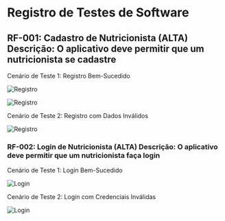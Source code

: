 # Registro de Testes de Software

## RF-001: Cadastro de Nutricionista (ALTA) Descrição: O aplicativo deve permitir que um nutricionista se cadastre

Cenário de Teste 1: Registro Bem-Sucedido

![Registro](img/Registro1.png)

![Registro](img/Registro3.png)

Cenário de Teste 2: Registro com Dados Inválidos

![Registro](img/Registro2.png)

### RF-002: Login de Nutricionista (ALTA) Descrição: O aplicativo deve permitir que um nutricionista faça login

Cenário de Teste 1: Login Bem-Sucedido

![Login](img/Login3.png)

Cenário de Teste 2: Login com Credenciais Inválidas

![Login](img/Login2.png)
